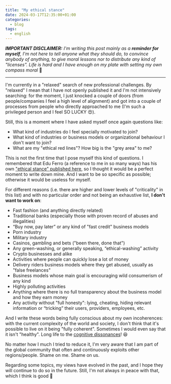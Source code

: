 ```yaml
---
title: "My ethical stance"
date: 2024-03-17T12:35:00+01:00
categories:
  - blog
tags:
  - english
---
```


_**IMPORTANT DISCLAIMER:** I'm writing this post mainly as a **reminder for myself**, I'm not here to tell anyone what they should do, to convince anybody of anything, to give moral lessons nor to distribute any kind of "licenses". Life is hard and I have enough on my plate with setting my own compass moral_ 🙏

------------------

I'm currently in a "relaxed" search of new professional challenges. By "relaxed" I mean that I have not openly published it and I'm not intensively searching: for the moment, I just knocked a couple of doors (from people/companies I feel a high level of alignment) and got into a couple of processes from people who directly approached to me (I'm such a privileged person and I feel SO LUCKY 😍).

Still, this is a moment where I have asked myself once again questions like:
- What kind of industries do I feel specially motivated to join?
- What kind of industries or business models or organizational behaviour I don't want to join?
- What are my "ethical red lines"? How big is the "grey area" to me?

This is not the first time that I pose myself this kind of questions. I remembered that Edu Ferro (a reference to me in so many ways) has his own ["ethical stance" published here](https://www.eferro.net/p/to-be-happy-and-make-those-around-me.html), so I thought it would be a perfect moment to write down mine. And I want to be so specific as possible; otherwise it would be useless for myself.

For different reasons (i.e. there are higher and lower levels of "criticality" in this list) and with no particular order and not being an exhaustive list, **I don't want to work on**:

- Fast fashion (and anything directly related)
- Traditional banks (especially those with proven record of abuses and illegalities)
- “Buy now, pay later” or any kind of "fast credit" business models
- Porn industry
- Military industry
- Casinos, gambling and bets ("been there, done that")
- Any green-washing, or generally speaking, “ethical-washing” activity
- Crypto businesses and alike
- Activities where people can quickly lose a lot of money
- Delivery riders business models where they get abused, usually as "false freelances"
- Business models whose main goal is encouraging wild consumerism of any kind
- Highly polluting activities
- Anything where there is no full transparency about the business model and how they earn money
- Any activity without "full honesty": lying, cheating, hiding relevant information or “tricking” their users, providers, employees, etc.


And I write these words being fully conscious about my own incoherences: with the current complexity of the world and society, I don't think that it's possible to live on it being "fully coherent". Sometimes I would even say that it isn't "healthy". Long life to the [cognitive dissonances](https://en.wikipedia.org/wiki/Cognitive_dissonance)! 😆

No matter how I much I tried to reduce it, I'm very aware that I am part of the global community that often and continuously exploits other regions/people. Shame on me. Shame on us.

Regarding some topics, my views have evolved in the past, and I hope they will continue to do so in the future. Still, I'm not always in peace with that, which I think is good 🙏